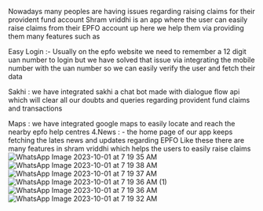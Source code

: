 Nowadays many peoples are having issues regarding raising claims for their provident fund account 
Shram vriddhi is an app where the user can easily raise claims from their EPFO account up here we help them via providing them many features such as

Easy Login :-  Usually on the epfo website we need to remember a 12 digit uan number to login but we have solved that issue via integrating the mobile number with the uan number so we can easily verify the user and fetch their data


Sakhi : we have integrated sakhi a chat bot made with dialogue flow api which will clear all our doubts and queries regarding provident fund claims and transactions

 Maps : we have integrated google maps to easily locate and reach the nearby epfo help centres 
     4.News : - the home page of our app keeps fetching the lates news and updates regarding EPFO
  Like these there are many features in shram vriddhi which helps the users to easily raise claims
![WhatsApp Image 2023-10-01 at 7 19 35 AM](https://github.com/Hbkharsh/Shram-Vriddhi/assets/103301856/df380551-4bdd-4846-9904-87d7db5b95c3)
![WhatsApp Image 2023-10-01 at 7 19 38 AM](https://github.com/Hbkharsh/Shram-Vriddhi/assets/103301856/9f4557a0-9d86-4094-8361-6ed7e9074966)
![WhatsApp Image 2023-10-01 at 7 19 37 AM](https://github.com/Hbkharsh/Shram-Vriddhi/assets/103301856/cfce8912-467a-4bf5-956a-ece1762a5324)
![WhatsApp Image 2023-10-01 at 7 19 36 AM (1)](https://github.com/Hbkharsh/Shram-Vriddhi/assets/103301856/acea939e-82f5-42cb-9362-050ca1ae1d71)
![WhatsApp Image 2023-10-01 at 7 19 36 AM](https://github.com/Hbkharsh/Shram-Vriddhi/assets/103301856/b58d0a22-4878-48c1-880b-40e6412c371d)
![WhatsApp Image 2023-10-01 at 7 19 32 AM](https://github.com/Hbkharsh/Shram-Vriddhi/assets/103301856/318ee968-328c-4674-a307-1caeda34ad40)
